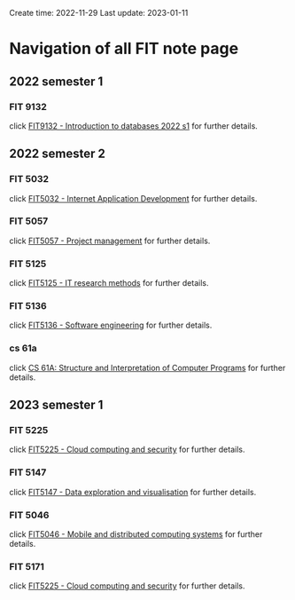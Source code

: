 Create time: 2022-11-29  Last update: 2023-01-11
# Navigation of all FIT note page
## 2022 semester 1
### FIT 9132
click [FIT9132 - Introduction to databases 2022 s1](fit9132.md) for further details.  

## 2022 semester 2  
### FIT 5032
click [FIT5032 - Internet Application Development](fit5032.md) for further details.  
### FIT 5057
click [FIT5057 - Project management](fit5057.md) for further details.  
### FIT 5125
click [FIT5125 - IT research methods](fit5032.md) for further details.  
### FIT 5136
click [FIT5136 - Software engineering](fit5136.md) for further details.  
### cs 61a
click [CS 61A: Structure and Interpretation of Computer Programs](cs61a.md) for further details.  
## 2023 semester 1  
### FIT 5225  
click [FIT5225 - Cloud computing and security](fit5225.md) for further details.  
### FIT 5147  
click [FIT5147 - Data exploration and visualisation](fit5147.md) for further details.  
### FIT 5046  
click [FIT5046 - Mobile and distributed computing systems](fit5046.md) for further details.  
### FIT 5171  
click [FIT5225 - Cloud computing and security](fit5225.md) for further details.  
